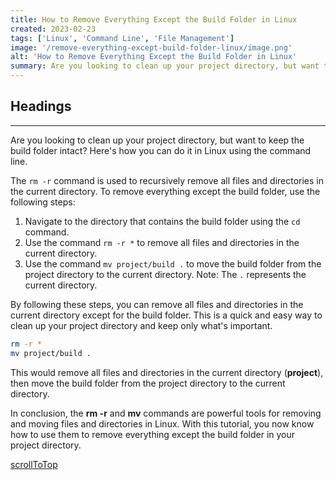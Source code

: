 ```yaml
---
title: How to Remove Everything Except the Build Folder in Linux
created: 2023-02-23
tags: ['Linux', 'Command Line', 'File Management']
image: '/remove-everything-except-build-folder-linux/image.png'
alt: 'How to Remove Everything Except the Build Folder in Linux'
summary: Are you looking to clean up your project directory, but want to keep the build folder intact? Here's how you can do it in Linux using the command line.
---
```


## Headings

---

Are you looking to clean up your project directory, but want to keep the build folder intact? Here's how you can do it in Linux using the command line.

The `rm -r` command is used to recursively remove all files and directories in the current directory. To remove everything except the build folder, use the following steps:

1. Navigate to the directory that contains the build folder using the `cd` command.
2. Use the command `rm -r *` to remove all files and directories in the current directory.
3. Use the command `mv project/build .` to move the build folder from the project directory to the current directory.
   Note: The `.` represents the current directory.

By following these steps, you can remove all files and directories in the current directory except for the build folder. This is a quick and easy way to clean up your project directory and keep only what's important.

```bash
rm -r *
mv project/build .
```

This would remove all files and directories in the current directory (**project**), then move the build folder from the project directory to the current directory.

In conclusion, the **rm -r** and **mv** commands are powerful tools for removing and moving files and directories in Linux. With this tutorial, you now know how to use them to remove everything except the build folder in your project directory.

[scrollToTop](#headings)
